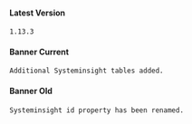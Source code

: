 #### Latest Version

```
1.13.3
```

#### Banner Current

```
Additional Systeminsight tables added.
```

#### Banner Old

```
Systeminsight id property has been renamed.
```